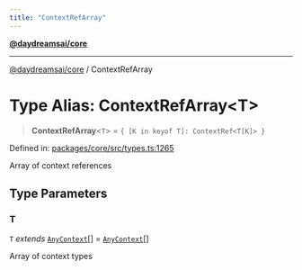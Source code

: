 ```yaml
---
title: "ContextRefArray"
---
```


[**@daydreamsai/core**](./api-reference.md)

***

[@daydreamsai/core](./api-reference.md) / ContextRefArray

# Type Alias: ContextRefArray\<T\>

> **ContextRefArray**\<`T`\> = `{ [K in keyof T]: ContextRef<T[K]> }`

Defined in: [packages/core/src/types.ts:1265](https://github.com/dojoengine/daydreams/blob/bbf75946e0d6d99fbdde4cebb2f8a4e8926724f1/packages/core/src/types.ts#L1265)

Array of context references

## Type Parameters

### T

`T` *extends* [`AnyContext`](./AnyContext.md)[] = [`AnyContext`](./AnyContext.md)[]

Array of context types
